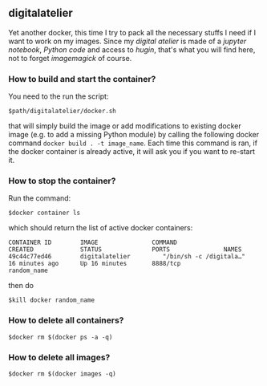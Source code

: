 ## digitalatelier

Yet another docker, this time I try to pack all the necessary stuffs I need if I want to work on my images. Since my *digital atelier* is made of a *jupyter notebook*, *Python code* and access to *hugin*, that's what you will find here, not to forget *imagemagick* of course.

### How to build and start the container?
You need to the run the script:
```
$path/digitalatelier/docker.sh
```
that will simply build the image or add modifications to existing docker image (e.g. to add a missing Python module) by calling the following docker command ``docker build . -t image_name``. Each time this command is ran, if the docker container is already active, it will ask you if you want to re-start it.


### How to stop the container?
Run the command:
```
$docker container ls
```
which should return the list of active docker containers:
```
CONTAINER ID        IMAGE               COMMAND                  CREATED             STATUS              PORTS               NAMES
49c44c77ed46        digitalatelier         "/bin/sh -c /digitala…"   16 minutes ago      Up 16 minutes       8888/tcp            random_name
```
then do
```
$kill docker random_name
```

### How to delete all containers?
```
$docker rm $(docker ps -a -q)
```

### How to delete all images?
```
$docker rm $(docker images -q)
```
